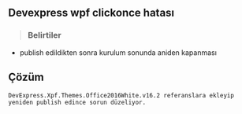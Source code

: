 
## Devexpress wpf clickonce hatası ##
> ### Belirtiler ###
* publish edildikten sonra kurulum sonunda aniden kapanması
## Çözüm 
````
DevExpress.Xpf.Themes.Office2016White.v16.2 referanslara ekleyip 
yeniden publish edince sorun düzeliyor.
````

